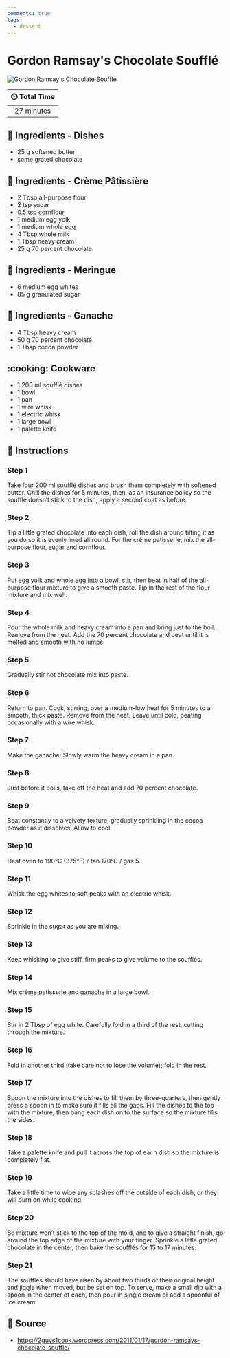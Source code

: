 ```yaml
---
comments: true
tags:
  - dessert
---
```

# Gordon Ramsay's Chocolate Soufflé

![Gordon Ramsay's Chocolate Soufflé](../assets/images/gordon-ramsay's-chocolate-soufflé.png)

| :timer_clock: Total Time |
|:-----------------------: |
| 27 minutes |

## :salt: Ingredients - Dishes

- 25 g softened butter
- some grated chocolate

## :salt: Ingredients - Crème Pâtissière

- 2 Tbsp all-purpose flour
- 2 tsp sugar
- 0.5 tsp cornflour
- 1 medium egg yolk
- 1 medium whole egg
- 4 Tbsp whole milk
- 1 Tbsp heavy cream
- 25 g 70 percent chocolate

## :salt: Ingredients - Meringue

- 6 medium egg whites
- 85 g granulated sugar

## :salt: Ingredients - Ganache

- 4 Tbsp heavy cream
- 50 g 70 percent chocolate
- 1 Tbsp cocoa powder

## :cooking: Cookware

- 1 200 ml soufflé dishes
- 1 bowl
- 1 pan
- 1 wire whisk
- 1 electric whisk
- 1 large bowl
- 1 palette knife

## :pencil: Instructions

### Step 1

Take four 200 ml soufflé dishes and brush them completely with softened butter. Chill the dishes for 5 minutes, then,
as an insurance policy so the soufflé doesn’t stick to the dish, apply a second coat as before.

### Step 2

Tip a little grated chocolate into each dish, roll the dish around tilting it as you do so it is evenly lined all round.
For the crème patisserie, mix the all-purpose flour, sugar and cornflour.

### Step 3

Put egg yolk and whole egg into a bowl, stir, then beat in half of the all-purpose flour mixture to give a smooth paste.
Tip in the rest of the flour mixture and mix well.

### Step 4

Pour the whole milk and heavy cream into a pan and bring just to the boil. Remove from the heat. Add the 70 percent
chocolate and beat until it is melted and smooth with no lumps.

### Step 5

Gradually stir hot chocolate mix into paste.

### Step 6

Return to pan. Cook, stirring, over a medium-low heat for 5 minutes to a smooth, thick paste. Remove from the heat.
Leave until cold, beating occasionally with a wire whisk.

### Step 7

Make the ganache: Slowly warm the heavy cream in a pan.

### Step 8

Just before it boils, take off the heat and add 70 percent chocolate.

### Step 9

Beat constantly to a velvety texture, gradually sprinkling in the cocoa powder as it dissolves. Allow to cool.

### Step 10

Heat oven to 190°C (375°F) / fan 170°C / gas 5.

### Step 11

Whisk the egg whites to soft peaks with an electric whisk.

### Step 12

Sprinkle in the sugar as you are mixing.

### Step 13

Keep whisking to give stiff, firm peaks to give volume to the soufflés.

### Step 14

Mix crème patisserie and ganache in a large bowl.

### Step 15

Stir in 2 Tbsp of egg white. Carefully fold in a third of the rest, cutting through the mixture.

### Step 16

Fold in another third (take care not to lose the volume); fold in the rest.

### Step 17

Spoon the mixture into the dishes to fill them by three-quarters, then gently press a spoon in to make sure it fills all
the gaps. Fill the dishes to the top with the mixture, then bang each dish on to the surface so the mixture fills the
sides.

### Step 18

Take a palette knife and pull it across the top of each dish so the mixture is completely flat.

### Step 19

Take a little time to wipe any splashes off the outside of each dish, or they will burn on while cooking.

### Step 20

So mixture won’t stick to the top of the mold, and to give a straight finish, go around the top edge of the mixture
with your finger. Sprinkle a little grated chocolate in the center, then bake the soufflés for 15 to 17 minutes.

### Step 21

The soufflés should have risen by about two thirds of their original height and jiggle when moved, but be set on top.
To serve, make a small dip with a spoon in the center of each, then pour in single cream or add a spoonful of ice cream.

## :link: Source

- <https://2guys1cook.wordpress.com/2011/01/17/gordon-ramsays-chocolate-souffle/>
